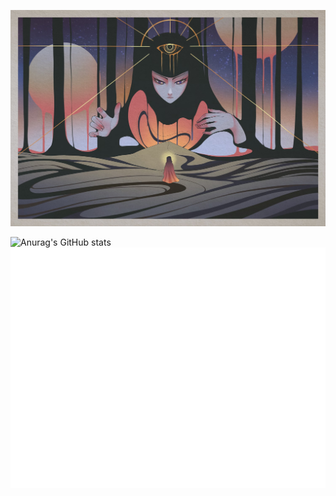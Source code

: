 ![](https://github.com/teramotl/storage/blob/main/images/3000x2060.jpg?raw=true)

![Anurag's GitHub stats](https://github-readme-stats.vercel.app/api?username=teramotl&show_icons=true&theme=tokyonight)
<picture>
  <img src="/github-metrics.svg" alt="Metrics">
</picture>
